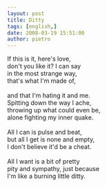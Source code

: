 ```yaml
---
layout: post
title: Ditty
tags: [english,]
date: 2008-03-19 15:51:00
author: pietro
---
```

If this is it, here's love,<br/>don't you like it? I can say<br/>in the most strange way,<br/>that's what I'm made of,<br/><br/>and that I'm hating it and me.<br/>Spitting down the way I ache,<br/>throwing up what could even be,<br/>alone fighting my inner quake.<br/><br/>All I can is pulse and beat,<br/>but all I get is none and empty,<br/>I don't believe it'd be a cheat.<br/><br/>All I want is a bit of pretty<br/>pity and sympathy, just because<br/>I'm like a burning little ditty.
